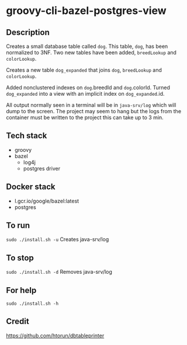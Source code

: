 # groovy-cli-bazel-postgres-view

## Description
Creates a small database table
called `dog`. This table, `dog`, has been normalized to 3NF.
Two new tables have been added, `breedLookup` and `colorLookup`.

Creates a new table `dog_expanded` that joins
`dog`, `breedLookup` and `colorLookup`.

Added nonclustered indexes on
`dog`.breedId and `dog`.colorId. Turned `dog_expanded` into a view with an implicit index on `dog_expanded`.id.

All output normally
seen in a terminal will be in `java-srv/log` which will dump to the screen. The project may seem to hang but the logs from the container must be written to the project this can take up to 3 min.

## Tech stack
- groovy
- bazel
  - log4j
  - postgres driver

## Docker stack
- l.gcr.io/google/bazel:latest
- postgres

## To run
`sudo ./install.sh -u`
Creates java-srv/log

## To stop
`sudo ./install.sh -d`
Removes java-srv/log

## For help
`sudo ./install.sh -h`

## Credit
https://github.com/htorun/dbtableprinter
